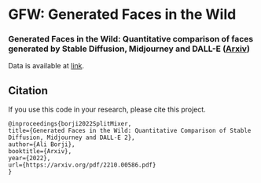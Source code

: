 # GFW: Generated Faces in the Wild

### Generated Faces in the Wild: Quantitative comparison of faces generated by Stable Diffusion, Midjourney and DALL-E ([Arxiv](https://arxiv.org/pdf/2210.00586.pdf))

Data is available at [link](https://drive.google.com/file/d/1EhbUK64J3d0_chmD2mpBuWB-Ic7LeFlP/view?usp=sharing).





## Citation

If you use this code in your research, please cite this project.

```
@inproceedings{borji2022SplitMixer,
title={Generated Faces in the Wild: Quantitative Comparison of Stable Diffusion, Midjourney and DALL-E 2},
author={Ali Borji},
booktitle={Arxiv},
year={2022},
url={https://arxiv.org/pdf/2210.00586.pdf}
}
